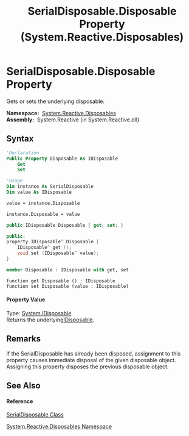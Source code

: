 ﻿---
title: SerialDisposable.Disposable Property  (System.Reactive.Disposables)
TOCTitle: Disposable Property
ms:assetid: P:System.Reactive.Disposables.SerialDisposable.Disposable
ms:mtpsurl: https://msdn.microsoft.com/en-us/library/system.reactive.disposables.serialdisposable.disposable(v=VS.103)
ms:contentKeyID: 36619724
ms.date: 06/28/2011
mtps_version: v=VS.103
f1_keywords:
- System.Reactive.Disposables.SerialDisposable.Disposable
- System.Reactive.Disposables.SerialDisposable.get_Disposable
- System.Reactive.Disposables.SerialDisposable.set_Disposable
dev_langs:
- CSharp
- JScript
- VB
- FSharp
- c++
---

# SerialDisposable.Disposable Property

Gets or sets the underlying disposable.

**Namespace:**  [System.Reactive.Disposables](hh229090\(v=vs.103\).md)  
**Assembly:**  System.Reactive (in System.Reactive.dll)

## Syntax

``` vb
'Declaration
Public Property Disposable As IDisposable
    Get
    Set
```

``` vb
'Usage
Dim instance As SerialDisposable
Dim value As IDisposable

value = instance.Disposable

instance.Disposable = value
```

``` csharp
public IDisposable Disposable { get; set; }
```

``` c++
public:
property IDisposable^ Disposable {
    IDisposable^ get ();
    void set (IDisposable^ value);
}
```

``` fsharp
member Disposable : IDisposable with get, set
```

``` jscript
function get Disposable () : IDisposable
function set Disposable (value : IDisposable)
```

#### Property Value

Type: [System.IDisposable](https://msdn.microsoft.com/en-us/library/aax125c9)  
Returns the underlying[IDisposable](https://msdn.microsoft.com/en-us/library/aax125c9).  

## Remarks

If the SerialDisposable has already been disposed, assignment to this property causes immediate disposal of the given disposable object. Assigning this property disposes the previous disposable object.

## See Also

#### Reference

[SerialDisposable Class](hh303935\(v=vs.103\).md)

[System.Reactive.Disposables Namespace](hh229090\(v=vs.103\).md)

